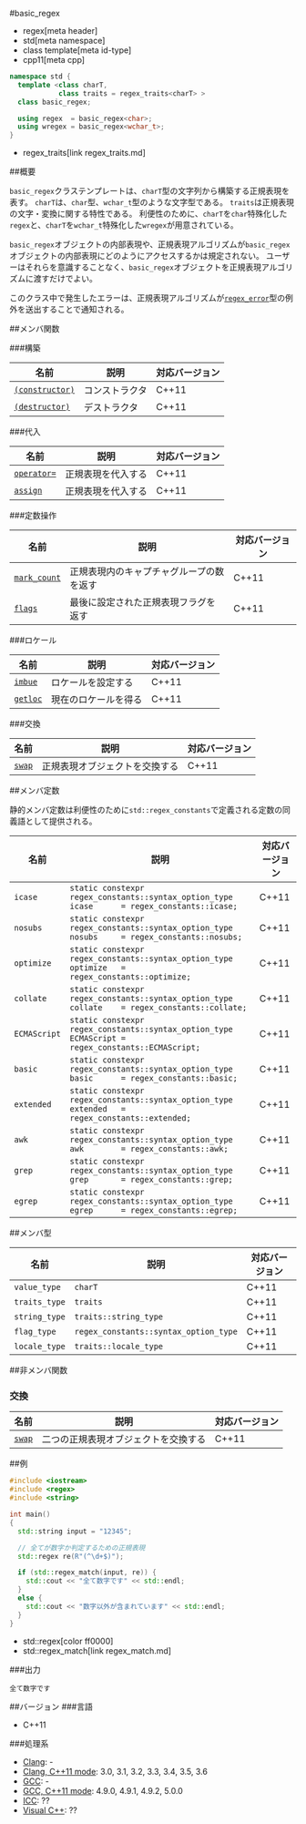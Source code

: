 #basic_regex
* regex[meta header]
* std[meta namespace]
* class template[meta id-type]
* cpp11[meta cpp]


```cpp
namespace std {
  template <class charT,
            class traits = regex_traits<charT> >
  class basic_regex;

  using regex  = basic_regex<char>;
  using wregex = basic_regex<wchar_t>;
}
```
* regex_traits[link regex_traits.md]

##概要

`basic_regex`クラステンプレートは、`charT`型の文字列から構築する正規表現を表す。
`charT`は、`char`型、`wchar_t`型のような文字型である。
`traits`は正規表現の文字・変換に関する特性である。
利便性のために、`charT`を`char`特殊化した`regex`と、`charT`を`wchar_t`特殊化した`wregex`が用意されている。

`basic_regex`オブジェクトの内部表現や、正規表現アルゴリズムが`basic_regex`オブジェクトの内部表現にどのようにアクセスするかは規定されない。
ユーザーはそれらを意識することなく、`basic_regex`オブジェクトを正規表現アルゴリズムに渡すだけでよい。

このクラス中で発生したエラーは、正規表現アルゴリズムが[`regex_error`](regex_error.md)型の例外を送出することで通知される。


##メンバ関数

###構築

| 名前                                             | 説明           | 対応バージョン |
|--------------------------------------------------|----------------|----------------|
| [`(constructor)`](basic_regex/op_constructor.md) | コンストラクタ | C++11          |
| [`(destructor)`](basic_regex/op_destructor.md)   | デストラクタ   | C++11          |

###代入

| 名前                                    | 説明               | 対応バージョン |
|-----------------------------------------|--------------------|----------------|
| [`operator=`](basic_regex/op_assign.md) | 正規表現を代入する | C++11          |
| [`assign`](basic_regex/assign.md)       | 正規表現を代入する | C++11          |

###定数操作

| 名前                                      | 説明                                     | 対応バージョン |
|-------------------------------------------|------------------------------------------|----------------|
| [`mark_count`](basic_regex/mark_count.md) | 正規表現内のキャプチャグループの数を返す | C++11          |
| [`flags`](basic_regex/flags.md)           | 最後に設定された正規表現フラグを返す     | C++11          |

###ロケール

| 名前                              | 説明                 | 対応バージョン |
|-----------------------------------|----------------------|----------------|
| [`imbue`](basic_regex/imbue.md)   | ロケールを設定する   | C++11          |
| [`getloc`](basic_regex/getloc.md) | 現在のロケールを得る | C++11          |

###交換

| 名前                          | 説明                           | 対応バージョン |
|-------------------------------|--------------------------------|----------------|
| [`swap`](basic_regex/swap.md) | 正規表現オブジェクトを交換する | C++11          |

##メンバ定数

静的メンバ定数は利便性のために`std::regex_constants`で定義される定数の同義語として提供される。

| 名前 | 説明 | 対応バージョン |
| ---- | ---- | -------------- |
| `icase`      | `static constexpr regex_constants::syntax_option_type icase      = regex_constants::icase;`      | C++11 |
| `nosubs`     | `static constexpr regex_constants::syntax_option_type nosubs     = regex_constants::nosubs;`     | C++11 |
| `optimize`   | `static constexpr regex_constants::syntax_option_type optimize   = regex_constants::optimize;`   | C++11 |
| `collate`    | `static constexpr regex_constants::syntax_option_type collate    = regex_constants::collate;`    | C++11 |
| `ECMAScript` | `static constexpr regex_constants::syntax_option_type ECMAScript = regex_constants::ECMAScript;` | C++11 |
| `basic`      | `static constexpr regex_constants::syntax_option_type basic      = regex_constants::basic;`      | C++11 |
| `extended`   | `static constexpr regex_constants::syntax_option_type extended   = regex_constants::extended;`   | C++11 |
| `awk`        | `static constexpr regex_constants::syntax_option_type awk        = regex_constants::awk;`        | C++11 |
| `grep`       | `static constexpr regex_constants::syntax_option_type grep       = regex_constants::grep;`       | C++11 |
| `egrep`      | `static constexpr regex_constants::syntax_option_type egrep      = regex_constants::egrep;`      | C++11 |

##メンバ型

| 名前 | 説明 | 対応バージョン |
| ---- | ---- | -------------- |
| `value_type`  | `charT` | C++11 |
| `traits_type` | `traits` | C++11 |
| `string_type` | `traits::string_type` | C++11 |
| `flag_type`   | `regex_constants::syntax_option_type` | C++11 |
| `locale_type` | `traits::locale_type` | C++11 |

##非メンバ関数

### 交換

| 名前                               | 説明                                 | 対応バージョン |
|------------------------------------|--------------------------------------|----------------|
| [`swap`](basic_regex/swap_free.md) | 二つの正規表現オブジェクトを交換する | C++11          |


##例
```cpp
#include <iostream>
#include <regex>
#include <string>

int main()
{
  std::string input = "12345";

  // 全てが数字か判定するための正規表現
  std::regex re(R"(^\d+$)");

  if (std::regex_match(input, re)) {
    std::cout << "全て数字です" << std::endl;
  }
  else {
    std::cout << "数字以外が含まれています" << std::endl;
  }
}
```
* std::regex[color ff0000]
* std::regex_match[link regex_match.md]

###出力
```
全て数字です
```


##バージョン
###言語
- C++11

###処理系
- [Clang](/implementation.md#clang): -
- [Clang, C++11 mode](/implementation.md#clang): 3.0, 3.1, 3.2, 3.3, 3.4, 3.5, 3.6
- [GCC](/implementation.md#gcc): -
- [GCC, C++11 mode](/implementation.md#gcc): 4.9.0, 4.9.1, 4.9.2, 5.0.0
- [ICC](/implementation.md#icc): ??
- [Visual C++](/implementation.md#visual_cpp): ??

